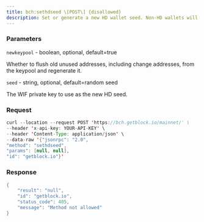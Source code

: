 ```yaml
---
title: bch:sethdseed \[POST\] {disallowed}
description: Set or generate a new HD wallet seed. Non-HD wallets will not beupgraded to being a HD wallet. Wallets that are already HD will have anew HD seed set so that new keys added to the keypool will be derivedfrom this new seed.Note that you will need to MAKE A NEW BACKUP of your wallet aftersetting the HD wallet seed.Requires wallet passphrase to be set with walletpassphrase call ifwallet is encrypted.
---
```


### Parameters


`newkeypool` - boolean, optional, default=true

Whether to flush old unused addresses, including change addresses, from
the keypool and regenerate it.

`seed` - string, optional, default=random seed

The WIF private key to use as the new HD seed.

### Request

``` java
curl --location --request POST 'https://bch.getblock.io/mainnet/' \ 
--header 'x-api-key: YOUR-API-KEY' \ 
--header 'Content-Type: application/json' \ 
--data-raw '{"jsonrpc": "2.0",
"method": "sethdseed",
"params": [null, null],
"id": "getblock.io"}'
```

###  Response

``` java
{
    "result": "null",
    "id": "getblock.io",
    "status_code": 405,
    "message": "Method not allowed"
}
```

